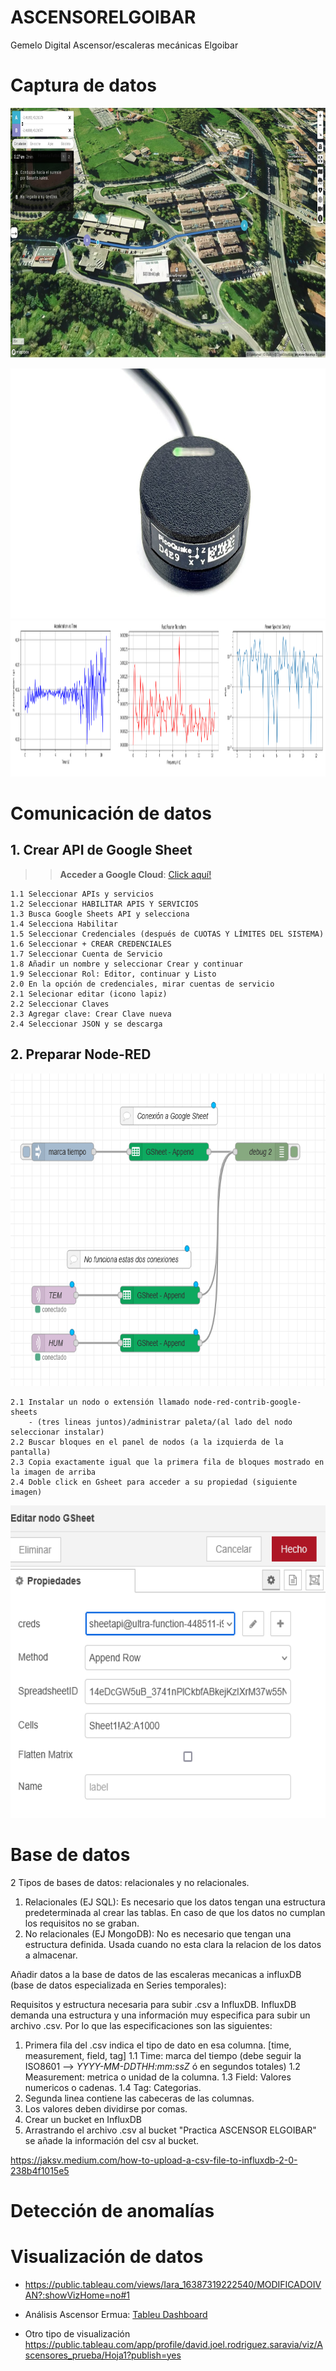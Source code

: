 # ASCENSORELGOIBAR
Gemelo Digital Ascensor/escaleras mecánicas Elgoibar



# Captura de datos 
<a href="https://arakistech.github.io/Castilla/#17.5/43.211867/-2.411639/-124/53"> <img src="https://github.com/Arakistech/ASCENSORELGOIBAR/blob/main/IMG/mapa.jpg?raw=true" alt="Click me!" width="800" height="400" /> </a>


<img src="https://github.com/Arakistech/ASCENSORELGOIBAR/blob/main/IMG/Acelerometro.jpeg?raw=true" width="800" height="400">


<img src="https://github.com/Arakistech/ASCENSORELGOIBAR/blob/main/IMG/vibraciones.png?raw=true" width="1000" height="250">


# Comunicación de datos

## 1. Crear API de Google Sheet

>> **Acceder a Google Cloud**: [Click aquí!](https://console.cloud.google.com/welcome?authuser=1&hl=es&inv=1&invt=Abnbrw&project=weighty-fabric-448414-r0)

    1.1 Seleccionar APIs y servicios
    1.2 Seleccionar HABILITAR APIS Y SERVICIOS
    1.3 Busca Google Sheets API y selecciona
    1.4 Selecciona Habilitar
    1.5 Seleccionar Credenciales (después de CUOTAS Y LÍMITES DEL SISTEMA)
    1.6 Seleccionar + CREAR CREDENCIALES
    1.7 Seleccionar Cuenta de Servicio
    1.8 Añadir un nombre y seleccionar Crear y continuar
    1.9 Seleccionar Rol: Editor, continuar y Listo
    2.0 En la opción de credenciales, mirar cuentas de servicio
    2.1 Selecionar editar (icono lapiz)
    2.2 Seleccionar Claves
    2.3 Agregar clave: Crear Clave nueva
    2.4 Seleccionar JSON y se descarga
## 2. Preparar Node-RED

<img src="https://github.com/Arakistech/ASCENSORELGOIBAR/blob/main/IMG/Flujo2_Node-RED.png" width="800" height="500">

    2.1 Instalar un nodo o extensión llamado node-red-contrib-google-sheets
        - (tres lineas juntos)/administrar paleta/(al lado del nodo seleccionar instalar)
    2.2 Buscar bloques en el panel de nodos (a la izquierda de la pantalla)
    2.3 Copia exactamente igual que la primera fila de bloques mostrado en la imagen de arriba
    2.4 Doble click en Gsheet para acceder a su propiedad (siguiente imagen)
<img src="https://github.com/Arakistech/ASCENSORELGOIBAR/blob/main/IMG/Editar%20Nodo%20GSheet.png" width="800" height="500">



# Base de datos
2 Tipos de bases de datos: relacionales y no relacionales. 
  1. Relacionales (EJ SQL): Es necesario que los datos tengan una estructura predeterminada al crear las tablas. En caso de que los datos no cumplan los requisitos no se graban.
  2. No relacionales (EJ MongoDB): No es necesario que tengan una estructura definida. Usada cuando no esta clara la     relacion de los datos a almacenar.
 
  
  Añadir datos a la base de datos de las escaleras mecanicas a influxDB (base de datos especializada en Series temporales): 

  Requisitos y estructura necesaria para subir .csv a InfluxDB. InfluxDB demanda una estructura y una información muy especifica para subir un archivo .csv. Por lo que las especificaciones son las siguientes:
  1. Primera fila del .csv indica el tipo de dato en esa columna. [time, measurement, field, tag]
       1.1 Time: marca del tiempo (debe seguir la ISO8601 --> *YYYY-MM-DDTHH:mm:ssZ* ó en segundos totales)
       1.2 Measurement: metrica o unidad de la columna.
       1.3 Field: Valores numericos o cadenas.
       1.4 Tag: Categorias.
  3. Segunda linea contiene las cabeceras de las columnas. 
  4. Los valores deben dividirse por comas.
  5. Crear un bucket en InfluxDB
  6. Arrastrando el archivo .csv al bucket "Practica ASCENSOR ELGOIBAR" se añade la información del csv al bucket. 
  

https://jaksv.medium.com/how-to-upload-a-csv-file-to-influxdb-2-0-238b4f1015e5

# Detección de anomalías


# Visualización de datos

- https://public.tableau.com/views/Iara_16387319222540/MODIFICADOIVAN?:showVizHome=no#1

- Análisis Ascensor Ermua: [Tableu Dashboard](https://public.tableau.com/app/profile/jae.alkorta/viz/AnalisisascensorErmua/Dashboard1?publish=yes)
- Otro tipo de visualización https://public.tableau.com/app/profile/david.joel.rodriguez.saravia/viz/Ascensores_prueba/Hoja1?publish=yes
  
